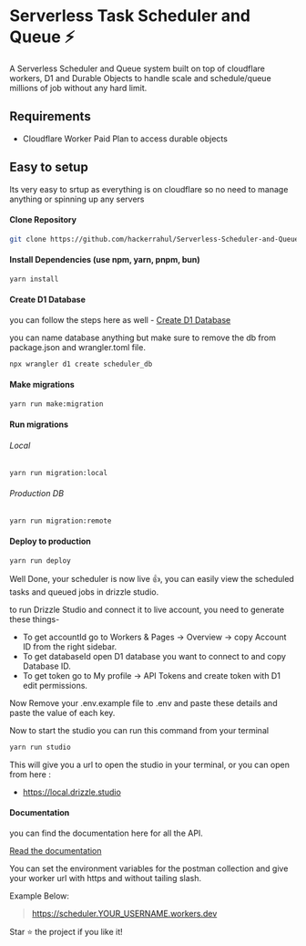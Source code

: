 # Serverless Task Scheduler and Queue ⚡️
A Serverless Scheduler and Queue system built on top of cloudflare workers, D1 and Durable Objects to handle scale and schedule/queue millions of job without any hard limit.

## Requirements
- Cloudflare Worker Paid Plan to access durable objects

## Easy to setup
Its very easy to srtup as everything is on cloudflare so no need to manage anything or spinning up any servers


#### Clone Repository
``` bash
git clone https://github.com/hackerrahul/Serverless-Scheduler-and-Queue.git
```

#### Install Dependencies (use npm, yarn, pnpm, bun)
``` bash
yarn install
```

#### Create D1 Database
you can follow the steps here as well - [Create D1 Database](https://developers.cloudflare.com/d1/get-started/#2-create-a-database)

you can name database anything but make sure to remove the db from package.json and wrangler.toml file.

``` bash
npx wrangler d1 create scheduler_db
```

#### Make migrations
``` bash
yarn run make:migration
```

#### Run migrations

###### Local
``` bash
yarn run migration:local
```

###### Production DB
``` bash
yarn run migration:remote
```

#### Deploy to production
``` bash
yarn run deploy
```

Well Done, your scheduler is now live 👍, you can easily view the scheduled tasks and queued jobs in drizzle studio.

to run Drizzle Studio and connect it to live account, you need to generate these things-

- To get accountId go to Workers & Pages -> Overview -> copy Account ID from the right sidebar.
- To get databaseId open D1 database you want to connect to and copy Database ID.
- To get token go to My profile -> API Tokens and create token with D1 edit permissions.

Now Remove your .env.example file to .env and paste these details and paste the value of each key.

Now to start the studio you can run this command from your terminal
``` bash
yarn run studio
```
This will give you a url to open the studio in your terminal, or you can open from here :
- https://local.drizzle.studio


#### Documentation
you can find the documentation here for all the API.

[Read the documentation](https://documenter.getpostman.com/view/5063624/2sAXjKbYYa)

You can set the environment variables for the postman collection and give your worker url with https and without tailing slash.

Example Below:

> https://scheduler.YOUR_USERNAME.workers.dev

Star ⭐️ the project if you like it!